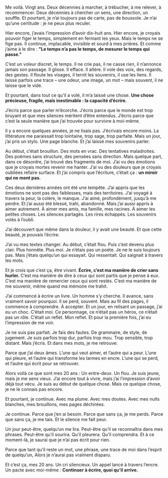 Me voilà. Vingt ans. Deux décennies à marcher, à trébucher, à me relever, à recommencer. Deux décennies à chercher un sens, une direction, un souffle. Et pourtant, je n’ai toujours pas de carte, pas de boussole. Je n’ai qu’une certitude : je ne peux plus reculer.

Hier encore, j’avais l’impression d’avoir dix-huit ans. Hier encore, je croyais pouvoir figer le temps, simplement en fermant les yeux. Mais le temps ne se fige pas. Il continue, implacable, invisible et sourd à mes prières. Et comme j’aime à le dire : **"Le temps n’a pas le temps, de mesurer le temps qui passe."**

C’est un voleur discret, le temps. Il ne crie pas, il ne casse rien, il n’annonce jamais son passage. Il glisse. Il efface. Il altère. Il vole des voix, des regards, des gestes. Il floute les visages, il ternit les souvenirs, il use les liens. Il laisse parfois une trace – une odeur, une image, un mot – mais souvent, il ne laisse que le vide.

Et pourtant, dans tout ce qu’il a volé, il m’a laissé une chose. **Une chose précieuse, fragile, mais inestimable : la capacité d’écrire.**

J’écris parce que parler m’écorche. J’écris parce que le monde est trop bruyant et que mes silences méritent d’être entendus. J’écris parce que c’est la seule manière que j’ai trouvée pour survivre à moi-même.

Il y a encore quelques années, je ne lisais pas. J’écrivais encore moins. La littérature me paraissait trop lointaine, trop sage, trop parfaite. Mais un jour, j’ai pris un stylo. Une page blanche. Et j’ai laissé mes souvenirs parler.

Au début, c’était brouillon. Des mots en vrac. Des tentatives maladroites. Des poèmes sans structure, des pensées sans direction. Mais quelque part, dans ce désordre, j’ai trouvé des fragments de moi. J’ai vu des émotions que je croyais mortes revenir me hanter. J’ai vu des douleurs que je croyais oubliées refaire surface. Et j’ai compris que l’écriture, c’était ça : **un miroir qui ne ment pas.**

Ces deux dernières années ont été une tempête. J’ai appris que les émotions ne sont pas des faiblesses, mais des territoires. J’ai voyagé à travers la peur, la colère, le manque. J’ai aimé, profondément, jusqu’à me perdre. Et j’ai aussi été blessé, trahi, abandonné. Mais j’ai aussi appris à aimer autrement. À aimer mes amis, ma famille, mes racines. À aimer les petites choses. Les silences partagés. Les rires échappés. Les souvenirs volés à l’oubli.

J’ai découvert que même dans la douleur, il y avait une beauté. Et que cette beauté, je pouvais l’écrire.

J’ai vu mes textes changer. Au début, c’était flou. Puis c’est devenu plus clair. Plus honnête. Plus moi. Je n’étais pas un poète. Je ne le suis toujours pas. Mais j’étais quelqu’un qui essayait. Qui ressentait. Qui saignait à travers les mots.

Et je crois que c’est ça, être vivant. **Écrire, c’est ma manière de crier sans hurler.**  C’est ma manière de dire à ceux qui sont partis que je pense à eux. C’est ma manière de remercier ceux qui sont restés. C’est ma manière de me souvenir, même quand ma mémoire me trahit.

J’ai commencé à écrire un livre. Un homme s’y cherche. Il avance, sans vraiment savoir pourquoi. Il se perd, souvent. Mais au fil des pages, il commence à comprendre. À accepter. Et un jour, en relisant un passage, j’ai eu un choc. C’était moi. Ce personnage, ce n’était pas un héros, ce n’était pas un rôle. C’était un reflet. Mon reflet. Et pour la première fois, j’ai eu l’impression de me voir.

Je ne suis pas parfait. Je fais des fautes. De grammaire, de style, de jugement. Je suis parfois trop dur, parfois trop mou. Trop sensible, trop distant. Mais j’écris. Et dans mes mots, je me retrouve.

Parce que j’ai deux âmes. L’une qui veut aimer, et l’autre qui a peur. L’une qui pleure, et l’autre qui transforme les larmes en encre. L’une qui se perd, et l’autre qui écrit pour se retrouver.

Alors voilà ce que sont mes 20 ans : Un entre-deux. Un flou. Je suis jeune, mais je me sens vieux. J’ai encore tout à vivre, mais j’ai l’impression d’avoir déjà tout vécu. Je suis au début de quelque chose. Mais ce quelque chose, je ne le connais pas encore.

Et pourtant, je continue. Avec ma plume. Avec mes doutes. Avec mes nuits blanches, mes brouillons, mes pages déchirées.

Je continue. Parce que j’en ai besoin. Parce que sans ça, je me perds. Parce que sans ça, je me tais. Et le silence me fait peur.

Un jour peut-être, quelqu’un me lira. Peut-être qu’il se reconnaîtra dans mes phrases. Peut-être qu’il sourira. Qu’il pleurera. Qu’il comprendra. Et à ce moment-là, je saurai que je n’ai pas écrit pour rien.

Parce que tant qu’il reste un mot, une phrase, une trace de moi dans l’esprit de quelqu’un, Alors je n’aurai pas vraiment disparu.

Et c’est ça, mes 20 ans. Un cri silencieux. Un appel lancé à travers l’encre. Un pacte avec moi-même :  **Continuer à écrire, quoi qu’il arrive.**
